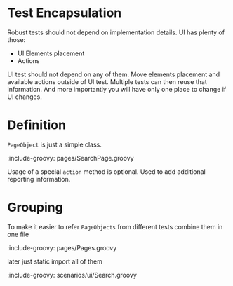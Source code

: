 # Test Encapsulation

Robust tests should not depend on implementation details. 
UI has plenty of those:
* UI Elements placement
* Actions

UI test should not depend on any of them.
Move elements placement and available actions outside of UI test.
Multiple tests can then reuse that information. 
And more importantly you will have only one place to change if UI changes.

# Definition

`PageObject` is just a simple class.

:include-groovy: pages/SearchPage.groovy

Usage of a special `action` method is optional. Used to add additional reporting information.
 
# Grouping
 
To make it easier to refer `PageObjects` from different tests combine them in one file

:include-groovy: pages/Pages.groovy

later just static import all of them

:include-groovy: scenarios/ui/Search.groovy


